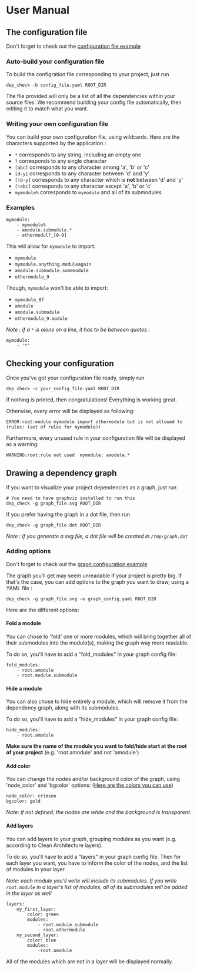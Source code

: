 # User Manual

## The configuration file

Don't forget to check out the [configuration file example](../dependency_config.yaml)

### Auto-build your configuration file

To build the configration file corresponding to your project, just run

    dep_check -b config_file.yaml ROOT_DIR

The file provided will only be a list of all the dependencies within your source files.
We recommend building your config file automatically, then editing it to match what you want.

### Writing your own configuration file

You can build your own configuration file, using wildcards. Here are the characters supported by the application :

* `*` corresponds to any string, including an empty one
* `?` corresponds to any single character
* `[abc]` corresponds to any character among 'a', 'b' or 'c'
* `[d-y]` corresponds to any character between 'd' and 'y'
* `[!d-y]` corresponds to any character which is **not** between 'd' and 'y'
* `[!abc]` corresponds to any character except 'a', 'b' or 'c'
* `mymodule%` corresponds to `mymodule` and all of its submodules

### Examples

    mymodule:
        - mymodule%
        - amodule.submodule.*
        - othermodul?_[0-9]

This will allow for `mymodule` to import:

* `mymodule`
* `mymodule.anything.moduleagain`
* `amodule.submodule.somemodule`
* `othermodulo_9`

Though, `mymodule` won't be able to import:

* `mymodule_07`
* `amodule`
* `amodule.submodule`
* `othermodulo_9.module`

*Note : if a `*` is alone on a line, it has to be between quotes :*

    mymodule:
        - '*'

## Checking your configuration

Once you've got your configuration file ready, simply run

    dep_check -c your_config_file.yaml ROOT_DIR

If nothing is printed, then congratulations! Everything is working great.

Otherwise, every error will be displayed as following:

    ERROR:root:module mymodule import othermodule but is not allowed to (rules: (set of rules for mymodule))

Furthermore, every unused rule in your configuration file will be displayed as a warning:

    WARNING:root:rule not used  mymodule: amodule.*

## Drawing a dependency graph

If you want to visualize your project dependencies as a graph, just run

    # You need to have graphviz installed to run this
    dep_check -g graph_file.svg ROOT_DIR

If you prefer having the graph in a dot file, then run

    dep_check -g graph_file.dot ROOT_DIR

*Note : if you generate a svg file, a dot file will be created in `/tmp/graph.dot`*

### Adding options

Don't forget to check out the [graph configuration example](../graph_config.yaml)

The graph you'll get may seem unreadable if your project is pretty big. If that's the case, you can add options to the graph you want to draw, using a YAML file :

    dep_check -g graph_file.svg -o graph_config.yaml ROOT_DIR

Here are the different options:

#### Fold a module

You can chose to 'fold' one or more modules, which will bring together all of their submodules into the module(s), making the graph way more readable.

To do so, you'll have to add a "fold_modules" in your graph config file:

    fold_modules:
        - root.amodule
        - root.module.submodule

#### Hide a module

You can also chose to hide entirely a module, which will remove it from the dependency graph, along with its submodules.

To do so, you'll have to add a "hide_modules" in your graph config file:

    hide_modules:
        - root.amodule

**Make sure the name of the module you want to fold/hide start at the root of your project** (e.g. 'root.amodule' and not 'amodule')

#### Add color

You can change the nodes and/or background color of the graph, using 'node_color' and 'bgcolor' options: ([Here are the colors you can use](https://www.graphviz.org/doc/info/colors.html))

    node_color: crimson
    bgcolor: gold

*Note: if not defined, the nodes are white and the background is transparent.*

#### Add layers

You can add layers to your graph, grouping modules as you want (e.g. according to Clean Architecture layers).

To do so, you'll have to add a "layers" in your graph config file. Then for each layer you want, you have to inform the color of the nodes, and the list of modules in your layer.

*Note: each module you'll write will include its submodules. If you write `root.module` in a layer's list of modules, all of its submodules will be added in the layer as well*

    layers:
        my_first_layer:
            color: green
            modules:
                - root.module.submodule
                - root.othermodule
        my_second_layer:
            color: blue
            modules:
                -root.amodule

All of the modules which are not in a layer will be displayed normally.
